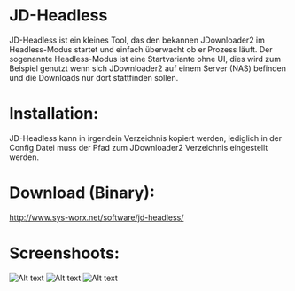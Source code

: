 # JD-Headless
JD-Headless ist ein kleines Tool, das den bekannen JDownloader2 im Headless-Modus startet und einfach überwacht ob er Prozess läuft. Der sogenannte Headless-Modus ist eine Startvariante ohne UI, dies wird zum Beispiel genutzt wenn sich JDownloader2 auf einem Server (NAS) befinden und die Downloads nur dort stattfinden sollen.

# Installation:
JD-Headless kann in irgendein Verzeichnis kopiert werden, lediglich in der Config Datei muss der Pfad zum JDownloader2 Verzeichnis eingestellt werden.

# Download (Binary):
http://www.sys-worx.net/software/jd-headless/

# Screenshoots:
![Alt text](http://www.sys-worx.net/wp-content/uploads/2016/06/jd_headless_0.png "")
![Alt text](http://www.sys-worx.net/wp-content/uploads/2016/06/jd_headless_1.png "")
![Alt text](http://www.sys-worx.net/wp-content/uploads/2016/06/jd_headless_2.png "")
